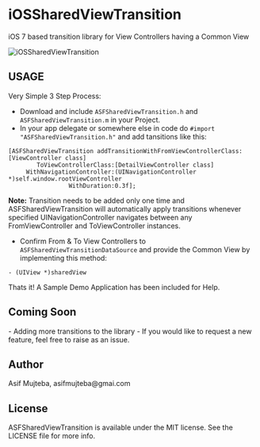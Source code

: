 iOSSharedViewTransition
=======================

iOS 7 based transition library for View Controllers having a Common View

![iOSSharedViewTransition](https://raw.githubusercontent.com/asifmujteba/iOSSharedViewTransition/master/sample.gif)

<h2>USAGE</h2>
Very Simple 3 Step Process:

- Download and include `ASFSharedViewTransition.h` and `ASFSharedViewTransition.m` in your Project.
- In your app delegate or somewhere else in code do `#import "ASFSharedViewTransition.h"` and add tansitions like this:
````
[ASFSharedViewTransition addTransitionWithFromViewControllerClass:[ViewController class]
        ToViewControllerClass:[DetailViewController class]
     WithNavigationController:(UINavigationController *)self.window.rootViewController
                 WithDuration:0.3f];
````

**Note:** Transition needs to be added only one time and ASFSharedViewTransition will automatically apply transitions whenever specified UINavigationController navigates between any FromViewController and ToViewController instances.

- Confirm From & To View Controllers to `ASFSharedViewTransitionDataSource` and provide the Common View by implementing this method:
````
- (UIView *)sharedView
````

Thats it! A Sample Demo Application has been included for Help.

<h2>Coming Soon</h2>
- Adding more transitions to the library
- If you would like to request a new feature, feel free to raise as an issue.

<h2>Author</h2>
Asif Mujteba, asifmujteba@gmai.com

<h2>License</h2>
ASFSharedViewTransition is available under the MIT license. See the LICENSE file for more info.

